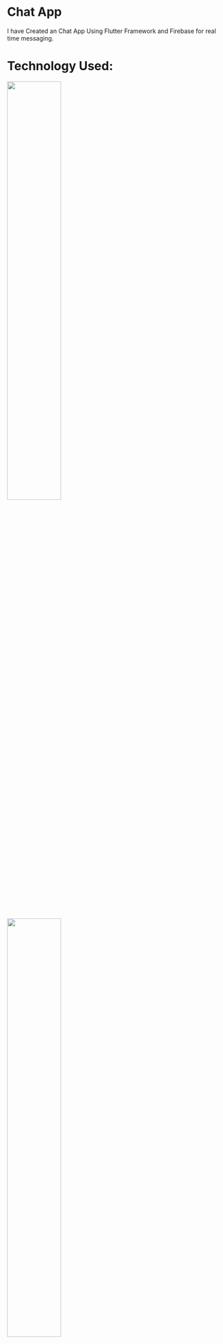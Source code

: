 # Chat App
 I have Created an Chat App Using Flutter Framework and Firebase for real time messaging.
 
# Technology Used:
<td><img src="https://user-images.githubusercontent.com/97390895/235965693-3a62b4cb-f6e8-4fb2-99c8-8ae609b65da6.png" width="50%"></img></td> 
<td><img src="https://user-images.githubusercontent.com/97390895/235966968-5baa58b8-8f13-4133-8156-1cc6edae66f3.png" width="50%"></img></td>

# System Architecture:
* The User will download the app and install in the mobile.
* User will see a splash screen where the user will tap the GET STARTED button to go to login Page.
* User will see a login page where user will need to enter their email address and password to sign in. The app will authenticate user credentials using Firebase Authentication, and if they are valid, it will take user to the home screen.      
* If user doesn't have an account,the signup button will redirect user to Signup page where user can create his/her account.Once user have created an account or logged in, user will be directed to the Home screen. Where user will be able to see their chats with other users and start new conversations by tapping on the "New Chat" button.
* User can chat with anyone present in the contact list and can start conversation by tap on their name to enter the Messaging screen. Here, user can send and receive messages with that user.    
* Once user done chatting, user can return to the Home screen by tapping the "Back" button on the top left corner of the screen.
<img src="https://user-images.githubusercontent.com/97390895/235974163-318e024b-b072-4bc9-b767-056e7b93fea1.png" width="50%"></img>
<img src="https://user-images.githubusercontent.com/97390895/235975515-ed1066c5-f0f1-4e07-9c91-f6df09d55276.png" width="50%"></img>
